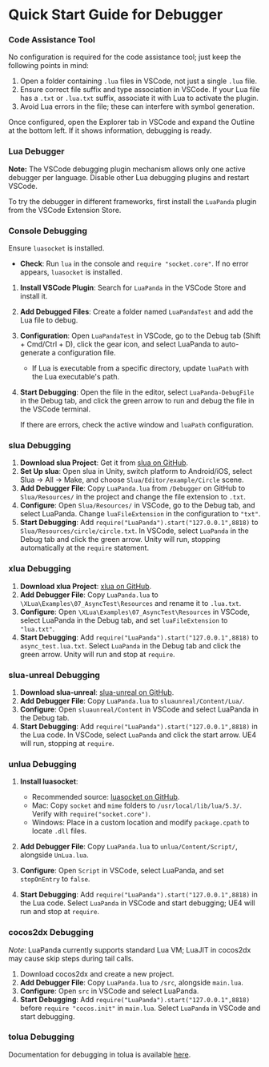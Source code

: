 # Quick Start Guide for Debugger

### Code Assistance Tool

No configuration is required for the code assistance tool; just keep the following points in mind:

1. Open a folder containing `.lua` files in VSCode, not just a single `.lua` file.
2. Ensure correct file suffix and type association in VSCode. If your Lua file has a `.txt` or `.lua.txt` suffix, associate it with Lua to activate the plugin.
3. Avoid Lua errors in the file; these can interfere with symbol generation.

Once configured, open the Explorer tab in VSCode and expand the Outline at the bottom left. If it shows information, debugging is ready.

### Lua Debugger

**Note:** The VSCode debugging plugin mechanism allows only one active debugger per language. Disable other Lua debugging plugins and restart VSCode.

To try the debugger in different frameworks, first install the `LuaPanda` plugin from the VSCode Extension Store.

### Console Debugging

Ensure `luasocket` is installed.

- **Check**: Run `lua` in the console and `require "socket.core"`. If no error appears, `luasocket` is installed.

1. **Install VSCode Plugin**: Search for `LuaPanda` in the VSCode Store and install it.
2. **Add Debugged Files**: Create a folder named `LuaPandaTest` and add the Lua file to debug.
3. **Configuration**: Open `LuaPandaTest` in VSCode, go to the Debug tab (Shift + Cmd/Ctrl + D), click the gear icon, and select LuaPanda to auto-generate a configuration file.
   - If Lua is executable from a specific directory, update `luaPath` with the Lua executable's path.
4. **Start Debugging**: Open the file in the editor, select `LuaPanda-DebugFile` in the Debug tab, and click the green arrow to run and debug the file in the VSCode terminal.

   If there are errors, check the active window and `luaPath` configuration.

### slua Debugging

1. **Download slua Project**: Get it from [slua on GitHub](https://github.com/pangweiwei/slua).
2. **Set Up slua**: Open slua in Unity, switch platform to Android/iOS, select Slua -> All -> Make, and choose `Slua/Editor/example/Circle` scene.
3. **Add Debugger File**: Copy `LuaPanda.lua` from `/Debugger` on GitHub to `Slua/Resources/` in the project and change the file extension to `.txt`.
4. **Configure**: Open `Slua/Resources/` in VSCode, go to the Debug tab, and select LuaPanda. Change `luaFileExtension` in the configuration to `"txt"`.
5. **Start Debugging**: Add `require("LuaPanda").start("127.0.0.1",8818)` to `Slua/Resources/circle/circle.txt`. In VSCode, select `LuaPanda` in the Debug tab and click the green arrow. Unity will run, stopping automatically at the `require` statement.

### xlua Debugging

1. **Download xlua Project**: [xlua on GitHub](https://github.com/Tencent/xLua).
2. **Add Debugger File**: Copy `LuaPanda.lua` to `\XLua\Examples\07_AsyncTest\Resources` and rename it to `.lua.txt`.
3. **Configure**: Open `\XLua\Examples\07_AsyncTest\Resources` in VSCode, select LuaPanda in the Debug tab, and set `luaFileExtension` to `"lua.txt"`.
4. **Start Debugging**: Add `require("LuaPanda").start("127.0.0.1",8818)` to `async_test.lua.txt`. Select `LuaPanda` in the Debug tab and click the green arrow. Unity will run and stop at `require`.

### slua-unreal Debugging

1. **Download slua-unreal**: [slua-unreal on GitHub](https://github.com/Tencent/sluaunreal).
2. **Add Debugger File**: Copy `LuaPanda.lua` to `sluaunreal/Content/Lua/`.
3. **Configure**: Open `sluaunreal/Content` in VSCode and select LuaPanda in the Debug tab.
4. **Start Debugging**: Add `require("LuaPanda").start("127.0.0.1",8818)` in the Lua code. In VSCode, select `LuaPanda` and click the start arrow. UE4 will run, stopping at `require`.

### unlua Debugging

1. **Install luasocket**:
   - Recommended source: [luasocket on GitHub](https://github.com/diegonehab/luasocket).
   - Mac: Copy `socket` and `mime` folders to `/usr/local/lib/lua/5.3/`. Verify with `require("socket.core")`.
   - Windows: Place in a custom location and modify `package.cpath` to locate `.dll` files.

2. **Add Debugger File**: Copy `LuaPanda.lua` to `unlua/Content/Script/`, alongside `UnLua.lua`.
3. **Configure**: Open `Script` in VSCode, select LuaPanda, and set `stopOnEntry` to `false`.
4. **Start Debugging**: Add `require("LuaPanda").start("127.0.0.1",8818)` in the Lua code. Select `LuaPanda` in VSCode and start debugging; UE4 will run and stop at `require`.

### cocos2dx Debugging

*Note*: LuaPanda currently supports standard Lua VM; LuaJIT in cocos2dx may cause skip steps during tail calls.

1. Download cocos2dx and create a new project.
2. **Add Debugger File**: Copy `LuaPanda.lua` to `/src`, alongside `main.lua`.
3. **Configure**: Open `src` in VSCode and select LuaPanda.
4. **Start Debugging**: Add `require("LuaPanda").start("127.0.0.1",8818)` before `require "cocos.init"` in `main.lua`. Select `LuaPanda` in VSCode and start debugging.

### tolua Debugging

Documentation for debugging in tolua is available [here](https://github.com/Arthur-qi/LuaPandaTutorialForToLua/blob/master/LuaPandaTutorialForToLua-LuaFramework_UGUI.txt).